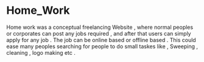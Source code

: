 # Home_Work
Home work was a conceptual freelancing Website , where normal peoples or corporates can post any jobs required , and after that users can simply apply for any job . The job can be online based or offline based . This could ease many peoples searching for people to do small taskes like , Sweeping , cleaning , logo making etc .
